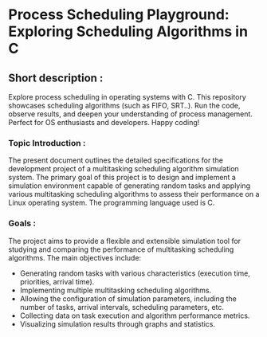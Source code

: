 # Process Scheduling Playground: Exploring Scheduling Algorithms in C
## Short description :

Explore process scheduling in operating systems with C. This repository showcases scheduling algorithms (such as FIFO, SRT..). Run the code, observe results, and deepen your understanding of process management. Perfect for OS enthusiasts and developers. Happy coding!



### Topic Introduction :

The present document outlines the detailed specifications for the development project of a multitasking scheduling algorithm simulation system. The primary goal of this project is to design and implement a simulation environment capable of generating random tasks and applying various multitasking scheduling algorithms to assess their performance on a Linux operating system. The programming language used is C.



### Goals :

The project aims to provide a flexible and extensible simulation tool for studying and comparing the performance of multitasking scheduling algorithms. The main objectives include:


- Generating random tasks with various characteristics (execution time, priorities, arrival time).
- Implementing multiple multitasking scheduling algorithms.
- Allowing the configuration of simulation parameters, including the number of tasks, arrival intervals, scheduling parameters, etc.
- Collecting data on task execution and algorithm performance metrics.
- Visualizing simulation results through graphs and statistics.

